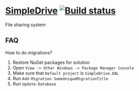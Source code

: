 # [SimpleDrive](https://simpledrive.azurewebsites.net) [![Build status](https://ci.appveyor.com/api/projects/status/b2gaxlk1byh9uthr/branch/dev?svg=true)](https://ci.appveyor.com/project/SimpleDriveOrganization/simpledrive/branch/dev)

File sharing system

## FAQ

How to do migrations?

1. Restore NuGet packages for solution
2. Open `View -> Other Windows -> Package Manager Console`
3. Make sure that `Default project` is `SimpleDrive.DAL`
4. Run `Add-Migration SomeUniqueMigrationTitle`
5. Run `Update-Database`